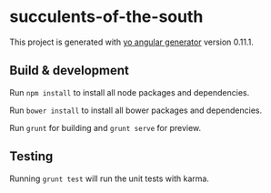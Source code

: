 # succulents-of-the-south

This project is generated with [yo angular generator](https://github.com/yeoman/generator-angular)
version 0.11.1.

## Build & development

Run `npm install` to install all node packages and dependencies.

Run `bower install` to install all bower packages and dependencies.

Run `grunt` for building and `grunt serve` for preview.

## Testing

Running `grunt test` will run the unit tests with karma.